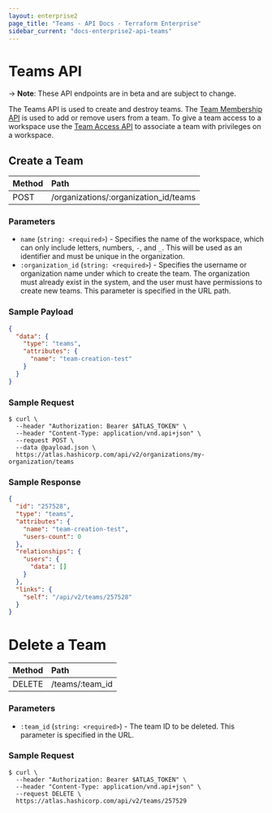 ```yaml
---
layout: enterprise2
page_title: "Teams - API Docs - Terraform Enterprise"
sidebar_current: "docs-enterprise2-api-teams"
---
```


# Teams API

-> **Note**: These API endpoints are in beta and are subject to change.

The Teams API is used to create and destroy teams. The [Team Membership API](./team-members.html) is used to add or remove users from a team. To give a team access to a workspace use the [Team Access API](./team-access.html) to associate a team with privileges on a workspace.

## Create a Team

| Method | Path           |
| :----- | :------------- |
| POST | /organizations/:organization_id/teams |

### Parameters

- `name` (`string: <required>`) - Specifies the name of the workspace, which can only include letters, numbers, `-`, and `_`. This will be used as an identifier and must be unique in the organization.
- `:organization_id` (`string: <required>`) - Specifies the username or organization name under which to create the team. The organization must already exist in the system, and the user must have permissions to create new teams. This parameter is specified in the URL path.

### Sample Payload

```json
{
  "data": {
    "type": "teams",
    "attributes": {
      "name": "team-creation-test"
    }
  }
}
```

### Sample Request

```shell
$ curl \
  --header "Authorization: Bearer $ATLAS_TOKEN" \
  --header "Content-Type: application/vnd.api+json" \
  --request POST \
  --data @payload.json \
  https://atlas.hashicorp.com/api/v2/organizations/my-organization/teams
```


### Sample Response

```json
{
  "id": "257528",
  "type": "teams",
  "attributes": {
    "name": "team-creation-test",
    "users-count": 0
  },
  "relationships": {
    "users": {
      "data": []
    }
  },
  "links": {
    "self": "/api/v2/teams/257528"
  }
}
```


# Delete a Team

| Method | Path           |
| :----- | :------------- |
| DELETE | /teams/:team_id |

### Parameters

- `:team_id` (`string: <required>`) - The team ID to be deleted. This parameter is specified in the URL.


### Sample Request

```shell
$ curl \
  --header "Authorization: Bearer $ATLAS_TOKEN" \
  --header "Content-Type: application/vnd.api+json" \
  --request DELETE \
  https://atlas.hashicorp.com/api/v2/teams/257529
```
